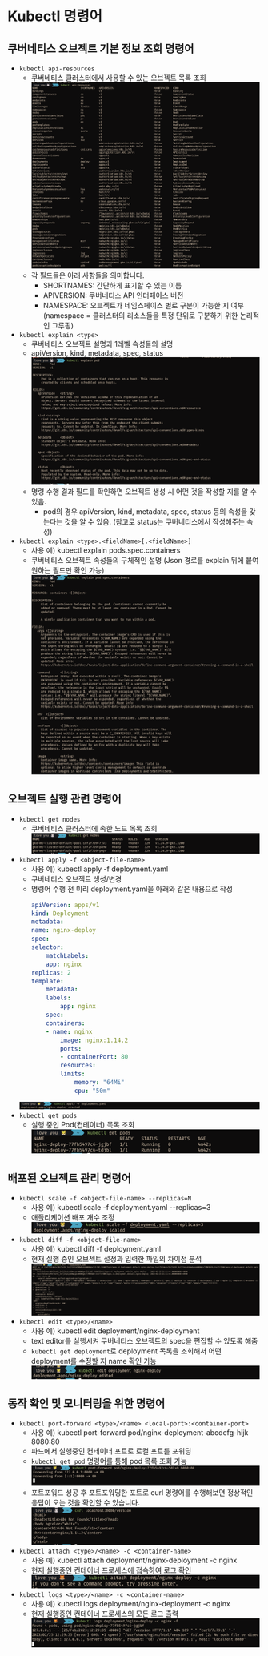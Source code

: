 # Kubectl 명령어 

## 쿠버네티스 오브젝트 기본 정보 조회 명령어
- `kubectl api-resources`
    - 쿠버네티스 클러스터에서 사용할 수 있는 오브젝트 목록 조회
    ![](/assets/img/2023/02/2023-02-25-kubernetes-kubectl_commands/kubectl_api-resources.png)
    - 각 필드들은 아래 사항들을 의미합니다.  
        - SHORTNAMES: 간단하게 표기할 수 있는 이름
        - APIVERSION: 쿠버네티스 API 인터페이스 버전
        - NAMESPACE: 오브젝트가 네임스페이스 별로 구분이 가능한 지 여부 (namespace = 클러스터의 리소스들을 특정 단위로 구분하기 위한 논리적인 그루핑)
- `kubectl explain <type>`
    - 쿠버네티스 오브젝트 설명과 1레벨 속성들의 설명
    - apiVersion, kind, metadata, spec, status
    ![](/assets/img/2023/02/2023-02-25-kubernetes-kubectl_commands/kubectl_explain_pod.png)
    - 명령 수행 결과 필드를 확인하면 오브젝트 생성 시 어떤 것을 작성할 지를 알 수 있음.
        - pod의 경우 apiVersion, kind, metadata, spec, status 등의 속성을 갖는다는 것을 알 수 있음. (참고로 status는 쿠버네티스에서 작성해주는 속성)
- `kubectl explain <type>.<fieldName>[.<fieldName>]`
    - 사용 예) kubectl explain pods.spec.containers
    - 쿠버네티스 오브젝트 속성들의 구체적인 설명 (Json 경로를 explain 뒤에 붙여 원하는 필드만 확인 가능)
    ![](/assets/img/2023/02/2023-02-25-kubernetes-kubectl_commands/kubectl_explain_pod_spec_containers.png)


## 오브젝트 실행 관련 명령어
- `kubectl get nodes`
    - 쿠버네티스 클러스터에 속한 노드 목록 조회
    ![](/assets/img/2023/02/2023-02-25-kubernetes-kubectl_commands/kubectl_get_nodes.png)
- `kubectl apply -f <object-file-name>`
    - 사용 예) kubectl apply -f deployment.yaml
    - 쿠버네티스 오브젝트 생성/변경
    - 명령어 수행 전 미리 deployment.yaml을 아래와 같은 내용으로 작성
        ```yaml
        apiVersion: apps/v1
        kind: Deployment
        metadata:
        name: nginx-deploy
        spec:
        selector:
            matchLabels:
            app: nginx
        replicas: 2
        template:
            metadata:
            labels:
                app: nginx
            spec:
            containers:
            - name: nginx
                image: nginx:1.14.2
                ports:
                - containerPort: 80
                resources:
                limits:
                    memory: "64Mi"
                    cpu: "50m"
        ```
    ![](/assets/img/2023/02/2023-02-25-kubernetes-kubectl_commands/kubectl_apply_-f_deployment.yaml.png)  
- `kubectl get pods`
     - 실행 중인 Pod(컨테이너) 목록 조회
     ![](assets/img/2023/02/2023-02-25-kubernetes-kubectl_commands/kubectl_get_pods.png)
    

## 배포된 오브젝트 관리 명령어
- `kubectl scale -f <object-file-name> --replicas=N`
    - 사용 예) kubectl scale -f deployment.yaml --replicas=3
    - 애플리케이션 배포 개수 조정
    ![](/assets/img/2023/02/2023-02-25-kubernetes-kubectl_commands/kubectl_scale_-f_deployment.yaml_--replicas=3.png)
- `kubectl diff -f <object-file-name>`
    - 사용 예) kubectl diff -f deployment.yaml
    - 현재 실행 중인 오브젝트 설정과 입력한 파일의 차이점 분석
    ![](/assets/img/2023/02/2023-02-25-kubernetes-kubectl_commands/kubectl_diff_-f_deployment.yaml.png)
- `kubectl edit <type>/<name>`
    - 사용 예) kubectl edit deployment/nginx-deployment
    - text editor를 실행시켜 쿠버네티스 오브젝트의 spec을 편집할 수 있도록 해줌
    - `kubectl get deployment`로 deployment 목록을 조회해서 어떤 deployment를 수정할 지 name 확인 가능
    ![](/assets/img/2023/02/2023-02-25-kubernetes-kubectl_commands/kubectl_edit_deployment_nginx-deploy.png)

## 동작 확인 및 모니터링을 위한 명령어
- `kubectl port-forward <type>/<name> <local-port>:<container-port>`
    - 사용 예) kubectl port-forward pod/nginx-deployment-abcdefg-hijk 8080:80
    - 파드에서 실행중인 컨테이너 포트로 로컬 포트를 포워딩
    - `kubectl get pod` 명령어를 통해 pod 목록 조회 가능
    ![](/assets/img/2023/02/2023-02-25-kubernetes-kubectl_commands/kubectl_port-forward.png)
    - 포트포워드 성공 후 포트포워딩한 포트로 curl 명령어를 수행해보면 정상적인 응답이 오는 것을 확인할 수 있습니다.  
    ![](/assets/img/2023/02/2023-02-25-kubernetes-kubectl_commands/kubectl_port-forward_curl_result.png)
- `kubectl attach <type>/<name> -c <container-name>`
    - 사용 예) kubectl attach deployment/nginx-deployment -c nginx
    - 현재 실행중인 컨테이너 프로세스에 접속하여 로그 확인
    ![](/assets/img/2023/02/2023-02-25-kubernetes-kubectl_commands/kubectl_attach.png)
- `kubectl logs <type>/<name> -c <container-name>`
    - 사용 예) kubectl logs deployment/nginx-deployment -c nginx
    - 현재 실행중인 컨테이너 프로세스의 모든 로그 출력
    ![](/assets/img/2023/02/2023-02-25-kubernetes-kubectl_commands/kubectl_logs_deployment.png)
